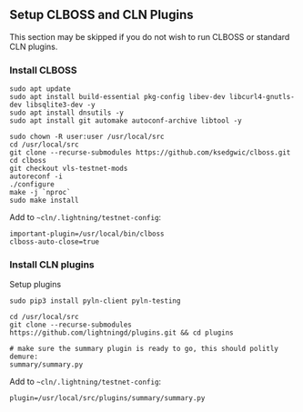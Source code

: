 ## Setup CLBOSS and CLN Plugins

This section may be skipped if you do not wish to run CLBOSS or standard CLN plugins.

### Install CLBOSS
```
sudo apt update
sudo apt install build-essential pkg-config libev-dev libcurl4-gnutls-dev libsqlite3-dev -y
sudo apt install dnsutils -y
sudo apt install git automake autoconf-archive libtool -y

sudo chown -R user:user /usr/local/src
cd /usr/local/src
git clone --recurse-submodules https://github.com/ksedgwic/clboss.git
cd clboss
git checkout vls-testnet-mods
autoreconf -i
./configure
make -j `nproc`
sudo make install
```

Add to `~cln/.lightning/testnet-config`:
```
important-plugin=/usr/local/bin/clboss
clboss-auto-close=true
```

### Install CLN plugins
Setup plugins
```
sudo pip3 install pyln-client pyln-testing

cd /usr/local/src
git clone --recurse-submodules https://github.com/lightningd/plugins.git && cd plugins

# make sure the summary plugin is ready to go, this should politly demure:
summary/summary.py
```

Add to `~cln/.lightning/testnet-config`:
```
plugin=/usr/local/src/plugins/summary/summary.py
```
